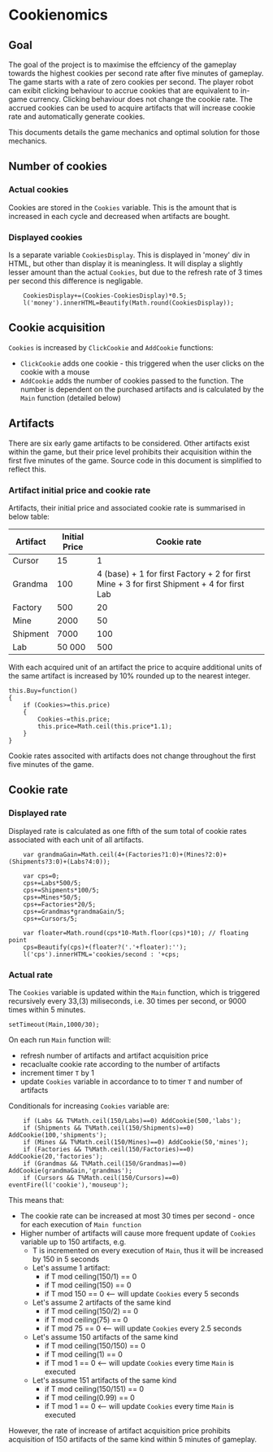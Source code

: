 # Cookienomics

## Goal

The goal of the project is to maximise the effciency of the gameplay towards the highest cookies per second rate after five minutes of gameplay. The game starts with a rate of zero cookies per second. The player robot can exibit clicking behaviour to accrue cookies that are equivalent to in-game currency. Clicking behaviour does not change the cookie rate. The accrued cookies can be used to acquire artifacts that will increase cookie rate and automatically generate cookies.

This documents details the game mechanics and optimal solution for those mechanics. 

## Number of cookies

### Actual cookies

Cookies are stored in the `Cookies` variable. This is the amount that is increased in each cycle and decreased when artifacts are bought.

### Displayed cookies

Is a separate variable `CookiesDisplay`. This is displayed in 'money' div in HTML, but other than display it is meaningless. It will display a slightly lesser amount than the actual `Cookies`, but due to the refresh rate of 3 times per second this difference is negligable.

```
	CookiesDisplay+=(Cookies-CookiesDisplay)*0.5;
	l('money').innerHTML=Beautify(Math.round(CookiesDisplay));
```

## Cookie acquisition

`Cookies` is increased by `ClickCookie` and `AddCookie` functions:
* `ClickCookie` adds one cookie - this triggered when the user clicks on the cookie with a mouse
* `AddCookie` adds the number of cookies passed to the function. The number is dependent on the purchased artifacts and is calculated by the `Main` function (detailed below)


## Artifacts

There are six early game artifacts to be considered. Other artifacts exist within the game, but their price level prohibits their acquisition within the first five minutes of the game. Source code in this document is simplified to reflect this.

### Artifact initial price and cookie rate

Artifacts, their initial price and associated cookie rate is summarised in below table:

| Artifact | Initial Price | Cookie rate |
|--|--|--|
| Cursor | 15 | 1 |
| Grandma | 100 | 4 (base) + 1 for first Factory + 2 for first Mine + 3 for first Shipment + 4 for first Lab |
| Factory | 500 | 20 |
| Mine | 2000 | 50 |
| Shipment | 7000 | 100 |
| Lab | 50 000 | 500 |

With each acquired unit of an artifact the price to acquire additional units of the same artifact is increased by 10% rounded up to the nearest integer. 

```
this.Buy=function()
{
    if (Cookies>=this.price)
    {
        Cookies-=this.price;
        this.price=Math.ceil(this.price*1.1);
    }
}
```
Cookie rates associted with artifacts does not change throughout the first five minutes of the game.


## Cookie rate

### Displayed rate

Displayed rate is calculated as one fifth of the sum total of cookie rates associated with each unit of all artifacts. 

```
	var grandmaGain=Math.ceil(4+(Factories?1:0)+(Mines?2:0)+(Shipments?3:0)+(Labs?4:0));

	var cps=0;
	cps+=Labs*500/5;
	cps+=Shipments*100/5;
	cps+=Mines*50/5;
	cps+=Factories*20/5;
	cps+=Grandmas*grandmaGain/5;
	cps+=Cursors/5;
	
	var floater=Math.round(cps*10-Math.floor(cps)*10); // floating point
	cps=Beautify(cps)+(floater?('.'+floater):'');
	l('cps').innerHTML='cookies/second : '+cps;
```

### Actual rate

The `Cookies` variable is updated within the `Main` function, which is triggered recursively every  33,(3) miliseconds, i.e. 30 times per second, or 9000 times within 5 minutes.

```
setTimeout(Main,1000/30);
```
On each run `Main` function will:
* refresh number of artifacts and artifact acquisition price
* recaclualte cookie rate according to the number of artifacts
* increment timer `T` by 1
* update `Cookies` variable in accordance to to timer `T` and number of artifacts

Conditionals for increasing `Cookies` variable are:
```
	if (Labs && T%Math.ceil(150/Labs)==0) AddCookie(500,'labs');
	if (Shipments && T%Math.ceil(150/Shipments)==0) AddCookie(100,'shipments');
	if (Mines && T%Math.ceil(150/Mines)==0) AddCookie(50,'mines');
	if (Factories && T%Math.ceil(150/Factories)==0) AddCookie(20,'factories');
	if (Grandmas && T%Math.ceil(150/Grandmas)==0) AddCookie(grandmaGain,'grandmas');
	if (Cursors && T%Math.ceil(150/Cursors)==0) eventFire(l('cookie'),'mouseup');
```

This means that:
* The cookie rate can be increased at most 30 times per second - once for each execution of `Main function`
* Higher number of artifacts will cause more frequent update of `Cookies` variable up to 150 artifacts, e.g. 
	* T is incremented on every execution of `Main`, thus it will be increased by 150 in 5 seconds
	* Let's assume 1 artifact:
		* if T mod ceiling(150/1) == 0 
		* if T mod ceiling(150) == 0
		* if T mod 150 == 0 <-- will update `Cookies` every 5 seconds
	* Let's assume 2 artifacts of the same kind
		* if T mod ceiling(150/2) == 0 
		* if T mod ceiling(75) == 0
		* if T mod 75 == 0 <-- will update `Cookies` every 2.5 seconds
	* Let's assume 150 artifacts of the same kind
		* if T mod ceiling(150/150) == 0 
		* if T mod ceiling(1) == 0
		* if T mod 1 == 0 <-- will update `Cookies` every time `Main` is executed
	* Let's assume 151 artifacts of the same kind
		* if T mod ceiling(150/151) == 0 
		* if T mod ceiling(0.99) == 0
		* if T mod 1 == 0 <-- will update `Cookies` every time `Main` is executed

However, the rate of increase of artifact acquisition price prohibits acquisition of 150 artifacts of the same kind within 5 minutes of gameplay. 



